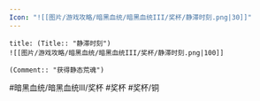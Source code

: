 ```yaml
---
Icon: "![[图片/游戏攻略/暗黑血统/暗黑血统III/奖杯/静滞时刻.png|30]]"
---
```

```ad-common-bronze-trophy
title: (Title:: "静滞时刻")
![[图片/游戏攻略/暗黑血统/暗黑血统III/奖杯/静滞时刻.png|100]]

(Comment:: "获得静态荒魂")
```

#暗黑血统/暗黑血统III/奖杯 #奖杯 #奖杯/铜
